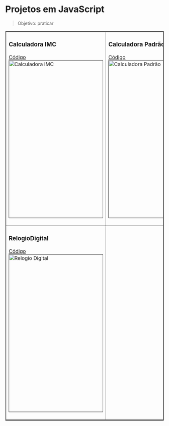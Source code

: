 # Projetos em JavaScript 

> Objetivo: praticar

<table border="2">
  <tr>
    <td>
    <h3>Calculadora IMC</h3>
    <ul type="none" style="padding:0;">
        <li><a href="./00-imc/">Código</a></li>
        <li>
        <a href=""><img src="https://i.picasion.com/pic92/3e19445165ce2620a70a514d563b5106.gif" width="300" height="500" border="0" alt="Calculadora IMC" /></a>
        </li>
      </ul>
    </td>      
    <td>
    <h3>Calculadora Padrão</h3>
        <ul type="none" style="padding:0;">
          <li><a href="">Código</a></li>
          <li>
          <a href=""><img src="CalculadoraDev/calculado.png" width="300" height="500" border="0" alt="Calculadora Padrão" /></a>
          </li>
        </ul>
    </td>
  </tr>
  <tr>     
    <td>
    <h3>RelogioDigital</h3>
      <ul type="none" style="padding:0;">
          <li><a href="">Código</a></li>
          <li>
          <a href=""><img src="RelogioDigital/img/relogioDigital.png" width="300" height="500" border="0" alt="Relogio Digital" /></a>
          </li>
      </ul>
    </td>      
  </tr>
  </table>